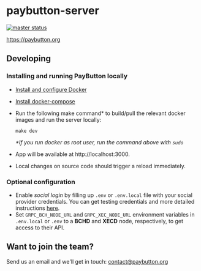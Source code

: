 # paybutton-server
[![master status](https://github.com/paybutton/paybutton-server/actions/workflows/on-push-master.yml/badge.svg)](https://github.com/paybutton/paybutton-server/actions/workflows/on-push-master.yml)

https://paybutton.org

## Developing
### Installing and running PayButton locally
- [Install and configure Docker](https://docs.docker.com/get-docker/)
- [Install docker-compose](https://docs.docker.com/compose/install/)

- Run the following make command* to build/pull the relevant docker images and run the server locally:


    ```
    make dev
    ```
	_*If you run docker as root user, run the command above with `sudo`_

- App will be available at http://localhost:3000.
- Local changes on source code should trigger a reload immediately.

### Optional configuration
- Enable _social login_ by filling up `.env` or `.env.local` file with your social provider credentials. You can get testing credentials and more detailed instructions [here](https://supertokens.com/docs/thirdpartyemailpassword/quick-setup/backend#2-initialise-supertokens).
- Set `GRPC_BCH_NODE_URL` and `GRPC_XEC_NODE_URL` environment variables in `.env.local` or `.env` to a **BCHD** and **XECD** node, respectively, to get access to their API.

## Want to join the team?

Send us an email and we'll get in touch: contact@paybutton.org


